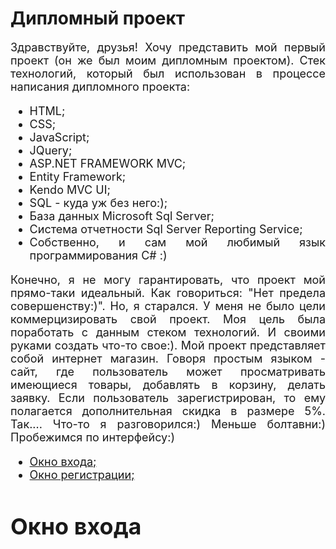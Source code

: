 <h1>Дипломный проект</h1>
<div style="font-size: large; text-align: justify;">Здравствуйте, друзья! Хочу представить мой первый проект (он же был моим дипломным проектом). Стек технологий, который был использован в процессе написания дипломного проекта:
  <ul>
    <li>HTML;</li>
    <li>CSS;</li>
    <li>JavaScript;</li>
    <li>JQuery;</li>
    <li>ASP.NET FRAMEWORK MVC;</li>
    <li>Entity Framework;</li>
    <li>Kendo MVC UI;</li>
    <li>SQL - куда уж без него:);</li>
    <li>База данных Microsoft Sql Server;</li>
    <li>Система отчетности Sql Server Reporting Service;</li>
    <li>Собственно, и сам мой любимый язык программирования C# :)</li>
  </ul>
Конечно, я не могу гарантировать, что проект мой прямо-таки идеальный. Как говориться: "Нет предела совершенству:)". Но, я старался. У меня не было цели коммерцизировать свой проект. Моя цель была поработать с данным стеком технологий. И своими руками создать что-то свое:). Мой проект представляет собой интернет магазин. Говоря простым языком - сайт, где пользователь может просматривать имеющиеся товары, добавлять в корзину, делать заявку. Если пользователь зарегистрирован, то ему полагается дополнительная скидка в размере 5%. Так.... Что-то я разговорился:) Меньше болтавни:) Пробежимся по интерфейсу:)
<ul>
  <li><a href="#Autentification">Окно входа;</a></li>
  <li><a href="#Registration">Окно регистрации;</a></li>
</ul>
<h1>Окно входа</h1>
</div>
